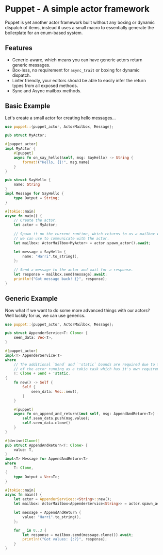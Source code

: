 # Puppet - A simple actor framework

Puppet is yet another actor framework built without any boxing or dynamic dispatch of items, instead it uses
a small macro to essentially generate the boilerplate for an enum-based system.

## Features
- Generic-aware, which means you can have generic actors return generic messages.
- Box-less, no requirement for `async_trait` or boxing for dynamic dispatch.
- Linter friendly, your editors should be able to easily infer the return types from all exposed methods.
- Sync and Async mailbox methods.

## Basic Example
Let's create a small actor for creating hello messages...

```rust
use puppet::{puppet_actor, ActorMailbox, Message};

pub struct MyActor;

#[puppet_actor]
impl MyActor {
    #[puppet]
    async fn on_say_hello(&self, msg: SayHello) -> String {
        format!("Hello, {}!", msg.name)
    }
}

pub struct SayHello {
    name: String
}
impl Message for SayHello {
    type Output = String;
}

#[tokio::main]
async fn main() {
    // Create the actor.
    let actor = MyActor;
    
    // Spawn it on the current runtime, which returns to us a mailbox which
    // we can use to communicate with the actor.
    let mailbox: ActorMailbox<MyActor> = actor.spawn_actor().await;

    let message = SayHello {
        name: "Harri".to_string(),
    };
    
    // Send a message to the actor and wait for a response.
    let response = mailbox.send(message).await;
    println!("Got message back! {}", response);
}
```

## Generic Example
Now what if we want to do some more advanced things with our actors? Well luckily for us, we can use generics.

```rust
use puppet::{puppet_actor, ActorMailbox, Message};

pub struct AppenderService<T: Clone> {
    seen_data: Vec<T>,
}

#[puppet_actor]
impl<T> AppenderService<T>
where
    // The additional `Send` and `'static` bounds are required due to the nature
    // of the actor running as a tokio task which has it's own requirements.
    T: Clone + Send + 'static,
{
    fn new() -> Self {
        Self {
            seen_data: Vec::new(),
        }
    }

    #[puppet]
    async fn on_append_and_return(&mut self, msg: AppendAndReturn<T>) -> Vec<T> {
        self.seen_data.push(msg.value);
        self.seen_data.clone()
    }
}

#[derive(Clone)]
pub struct AppendAndReturn<T: Clone> {
    value: T,
}
impl<T> Message for AppendAndReturn<T>
where
    T: Clone,
{
    type Output = Vec<T>;
}

#[tokio::main]
async fn main() {
    let actor = AppenderService::<String>::new();
    let mailbox: ActorMailbox<AppenderService<String>> = actor.spawn_actor().await;

    let message = AppendAndReturn {
        value: "Harri".to_string(),
    };

    for _ in 0..3 {
        let response = mailbox.send(message.clone()).await;
        println!("Got values: {:?}", response);
    }
}
```